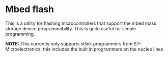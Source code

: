 # Mbed flash 
This is a utility for flashing microcontrollers that support the mbed mass storage device programmability. This is quite useful for simple programming. 

**NOTE:** This currently only supports stlink programmers from ST-Microelectronics, this includes the built in programmers on the nucleo lines